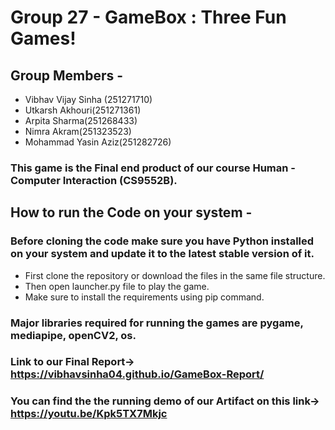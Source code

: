 # Group 27 - GameBox : Three Fun Games!
## Group Members - 
* Vibhav Vijay Sinha (251271710)     
* Utkarsh Akhouri(251271361) 
* Arpita Sharma(251268433)       
* Nimra Akram(251323523)
* Mohammad Yasin Aziz(251282726)

### This game is the Final end product of our course Human - Computer Interaction (CS9552B). 

## How to run the Code on your system - 
### Before cloning the code make sure you have Python installed on your system and update it to the latest stable version of it.
* First clone the repository or download the files in the same file structure.
* Then open launcher.py file to play the game.
* Make sure to install the requirements using pip command. 

### Major libraries required for running the games are pygame, mediapipe, openCV2, os. 

### Link to our Final Report-> https://vibhavsinha04.github.io/GameBox-Report/

### You can find the the running demo of our Artifact on this link-> https://youtu.be/Kpk5TX7Mkjc
